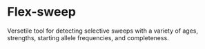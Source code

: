 # Flex-sweep
Versetile tool for detecting selective sweeps with a variety of ages, strengths, starting allele frequencies, and completeness.
